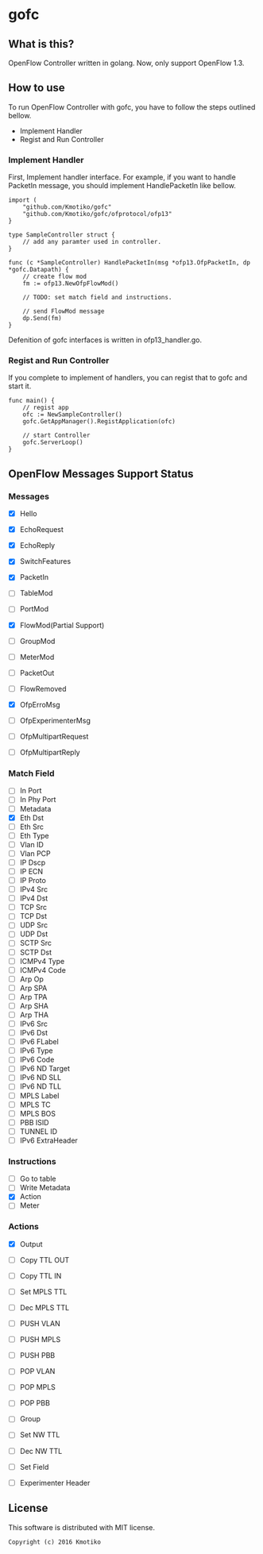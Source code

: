 gofc
==================


## What is this?

OpenFlow Controller written in golang.
Now, only support OpenFlow 1.3.

## How to use

To run OpenFlow Controller with gofc, you have to follow the steps outlined bellow.

 * Implement Handler
 * Regist and Run Controller


### Implement Handler
First, Implement handler interface.
For example, if you want to handle PacketIn message, you should implement HandlePacketIn like bellow.

```
import (
	"github.com/Kmotiko/gofc"
	"github.com/Kmotiko/gofc/ofprotocol/ofp13"
}

type SampleController struct {
	// add any paramter used in controller.
}

func (c *SampleController) HandlePacketIn(msg *ofp13.OfpPacketIn, dp *gofc.Datapath) {
	// create flow mod
	fm := ofp13.NewOfpFlowMod()

	// TODO: set match field and instructions.

	// send FlowMod message
	dp.Send(fm)
}
```

Defenition of gofc interfaces is written in ofp13_handler.go.



### Regist and Run Controller

If you complete to implement of handlers, you can regist that to gofc and start it.

```
func main() {
	// regist app
	ofc := NewSampleController()
	gofc.GetAppManager().RegistApplication(ofc)

	// start Controller
	gofc.ServerLoop()
}
```

## OpenFlow Messages Support Status

### Messages

 - [x] Hello
 - [x] EchoRequest
 - [x] EchoReply
 - [x] SwitchFeatures
 - [x] PacketIn
 - [ ] TableMod
 - [ ] PortMod
 - [x] FlowMod(Partial Support)
 - [ ] GroupMod
 - [ ] MeterMod
 - [ ] PacketOut
 - [ ] FlowRemoved
 - [x] OfpErroMsg
 - [ ] OfpExperimenterMsg
 - [ ] OfpMultipartRequest
 - [ ] OfpMultipartReply


### Match Field

 - [ ] In Port
 - [ ] In Phy Port
 - [ ] Metadata
 - [x] Eth Dst
 - [ ] Eth Src
 - [ ] Eth Type
 - [ ] Vlan ID
 - [ ] Vlan PCP
 - [ ] IP Dscp
 - [ ] IP ECN
 - [ ] IP Proto
 - [ ] IPv4 Src
 - [ ] IPv4 Dst
 - [ ] TCP Src
 - [ ] TCP Dst
 - [ ] UDP Src
 - [ ] UDP Dst
 - [ ] SCTP Src
 - [ ] SCTP Dst
 - [ ] ICMPv4 Type
 - [ ] ICMPv4 Code
 - [ ] Arp Op
 - [ ] Arp SPA
 - [ ] Arp TPA
 - [ ] Arp SHA
 - [ ] Arp THA
 - [ ] IPv6 Src
 - [ ] IPv6 Dst
 - [ ] IPv6 FLabel
 - [ ] IPv6 Type
 - [ ] IPv6 Code
 - [ ] IPv6 ND Target
 - [ ] IPv6 ND SLL
 - [ ] IPv6 ND TLL
 - [ ] MPLS Label
 - [ ] MPLS TC
 - [ ] MPLS BOS
 - [ ] PBB ISID
 - [ ] TUNNEL ID
 - [ ] IPv6 ExtraHeader

### Instructions

 - [ ] Go to table
 - [ ] Write Metadata
 - [x] Action
 - [ ] Meter

### Actions

 - [x] Output
 - [ ] Copy TTL OUT
 - [ ] Copy TTL IN
 - [ ] Set MPLS TTL
 - [ ] Dec  MPLS TTL
 - [ ] PUSH VLAN
 - [ ] PUSH MPLS
 - [ ] PUSH PBB
 - [ ] POP VLAN
 - [ ] POP MPLS
 - [ ] POP PBB
 - [ ] Group
 - [ ] Set NW TTL
 - [ ] Dec NW TTL
 - [ ] Set Field
 - [ ] Experimenter Header


## License

This software is distributed with MIT license.

```
Copyright (c) 2016 Kmotiko
```
